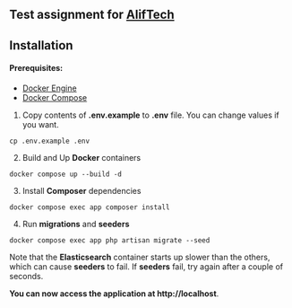 ## Test assignment for [AlifTech](https://aliftech.uz)


## Installation

#### Prerequisites:
- [Docker Engine](https://docs.docker.com/engine)
- [Docker Compose](https://docs.docker.com/compose)

1. Copy contents of **.env.example** to **.env** file.
   You can change values if you want.
```
cp .env.example .env
```
2. Build and Up **Docker** containers
```
docker compose up --build -d
```
3. Install **Composer** dependencies
```
docker compose exec app composer install
```
4. Run **migrations** and **seeders**
```
docker compose exec app php artisan migrate --seed
```
Note that the **Elasticsearch** container starts up slower than the others, which can cause **seeders** to fail.
If **seeders** fail, try again after a couple of seconds.    

**You can now access the application at http://localhost**.

